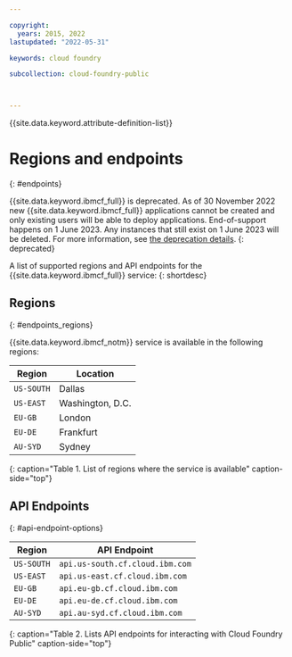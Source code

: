 ```yaml
---

copyright:
  years: 2015, 2022
lastupdated: "2022-05-31"

keywords: cloud foundry

subcollection: cloud-foundry-public



---
```



{{site.data.keyword.attribute-definition-list}}

# Regions and endpoints
{: #endpoints}

{{site.data.keyword.ibmcf_full}} is deprecated. As of 30 November 2022 new {{site.data.keyword.ibmcf_full}} applications cannot be created and only existing users will be able to deploy applications. End-of-support happens on 1 June 2023. Any instances that still exist on 1 June 2023 will be deleted. For more information, see [the deprecation details](/docs/cloud-foundry-public?topic=cloud-foundry-public-deprecation).
{: deprecated}

A list of supported regions and API endpoints for the {{site.data.keyword.ibmcf_full}} service:
{: shortdesc}

## Regions
{: #endpoints_regions}

{{site.data.keyword.ibmcf_notm}} service is available in the following regions:

| Region                | Location  |
|-----------------------|-----------|
| `US-SOUTH`            | Dallas    |
| `US-EAST`             | Washington, D.C.|
| `EU-GB`               | London    |
| `EU-DE`               | Frankfurt |
| `AU-SYD`              | Sydney    |
{: caption="Table 1. List of regions where the service is available" caption-side="top"}

## API Endpoints
{: #api-endpoint-options}

| Region        | API Endpoint                    |
| ------------- | ------------------------------- |
| `US-SOUTH`    | `api.us-south.cf.cloud.ibm.com` |
| `US-EAST`     | `api.us-east.cf.cloud.ibm.com`  |
| `EU-GB`       | `api.eu-gb.cf.cloud.ibm.com`    |
| `EU-DE`       | `api.eu-de.cf.cloud.ibm.com`    |
| `AU-SYD`      | `api.au-syd.cf.cloud.ibm.com`   |
{: caption="Table 2. Lists API endpoints for interacting with Cloud Foundry Public" caption-side="top"}


